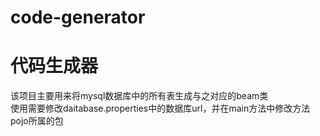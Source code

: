 # code-generator
代码生成器
==========
该项目主要用来将mysql数据库中的所有表生成与之对应的beam类<br/>
使用需要修改daitabase.properties中的数据库url，并在main方法中修改方法pojo所属的包